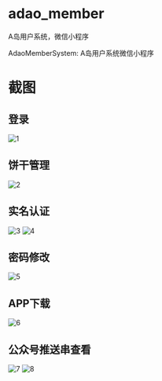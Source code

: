 # adao_member
A岛用户系统，微信小程序

AdaoMemberSystem: A岛用户系统微信小程序
# 截图 #

## 登录 ##
![1](https://github.com/Mfweb/adao_member/raw/master/screenshot/1.png) 
## 饼干管理 ##
![2](https://github.com/Mfweb/adao_member/raw/master/screenshot/2.png) 
## 实名认证 ##
![3](https://github.com/Mfweb/adao_member/raw/master/screenshot/3.png) 
![4](https://github.com/Mfweb/adao_member/raw/master/screenshot/4.png) 
## 密码修改 ##
![5](https://github.com/Mfweb/adao_member/raw/master/screenshot/5.png) 
## APP下载 ##
![6](https://github.com/Mfweb/adao_member/raw/master/screenshot/6.png) 
## 公众号推送串查看 ##
![7](https://github.com/Mfweb/adao_member/raw/master/screenshot/7.png) 
![8](https://github.com/Mfweb/adao_member/raw/master/screenshot/8.png) 